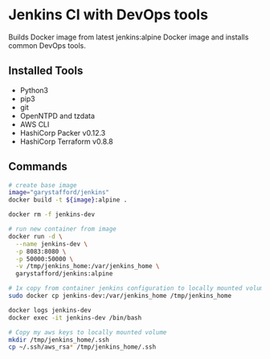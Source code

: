 # Jenkins CI with DevOps tools

Builds Docker image from latest jenkins:alpine Docker image and installs common DevOps tools.

## Installed Tools

- Python3
- pip3
- git
- OpenNTPD and tzdata
- AWS CLI
- HashiCorp Packer v0.12.3
- HashiCorp Terraform v0.8.8

## Commands
```bash
# create base image
image="garystafford/jenkins"
docker build -t ${image}:alpine .

docker rm -f jenkins-dev

# run new container from image
docker run -d \
  --name jenkins-dev \
  -p 8083:8080 \
  -p 50000:50000 \
  -v /tmp/jenkins_home:/var/jenkins_home \
  garystafford/jenkins:alpine

# 1x copy from container jenkins configuration to locally mounted volume
sudo docker cp jenkins-dev:/var/jenkins_home /tmp/jenkins_home

docker logs jenkins-dev
docker exec -it jenkins-dev /bin/bash

# Copy my aws keys to locally mounted volume
mkdir /tmp/jenkins_home/.ssh
cp ~/.ssh/aws_rsa* /tmp/jenkins_home/.ssh
```
